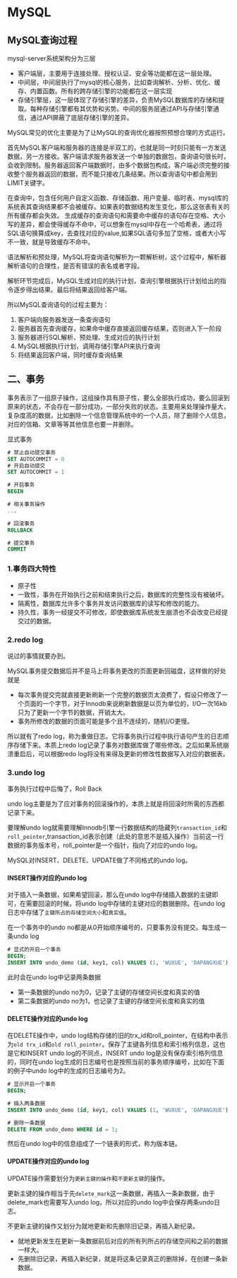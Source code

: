 # MySQL

## MySQL查询过程

mysql-server系统架构分为三层
+ 客户端层，主要用于连接处理、授权认证、安全等功能都在这一层处理。
+ 中间层，中间层执行了mysql的核心服务，比如查询解析、分析、优化、缓存、内置函数。所有的跨存储引擎的功能都在这一层实现
+ 存储引擎层，这一层体现了存储引擎的差异，负责MySQL数据库的存储和提取。每种存储引擎都有其优势和劣势。中间的服务层通过API与存储引擎通信，通过API屏蔽了底层存储引擎的差异。

MySQL常见的优化主要是为了让MySQL的查询优化器按照预想合理的方式运行。

首先MySQL客户端和服务器的连接是半双工的，也就是同一时刻只能有一方发送数据，另一方接收。客户端请求服务器发送一个单独的数据包，查询语句很长时，会收到限制。服务器返回客户端数据时，由多个数据包构成，客户端必须完整的接收整个服务器返回的数据，而不能只接收几条结果。所以查询语句中都会用到LIMIT关键字。

在查询中，包含任何用户自定义函数、存储函数、用户变量、临时表、mysql库的系统表其查询结果都不会被缓存。如果表的数据结构发生变化，那么这张表有关的所有缓存都会失效。
生成缓存的查询语句和需要命中缓存的语句存在空格、大小写的差异，都会使得缓存不命中，可以想象在mysql中存在一个哈希表，通过将SQL语句换算成key，去查找对应的value,如果SQL语句多加了空格，或者大小写不一致，就是导致缓存不命中。

语法解析和预处理，MySQL将查询语句解析为一颗解析树，这个过程中，解析器解析语句的合理性，是否有错误的表名或者字段。

解析环节完成后，MySQL生成对应的执行计划，查询引擎根据执行计划给出的指令逐步得出结果。最后将结果返回给客户端。

所以MySQL查询语句的过程主要为：
1. 客户端向服务器发送一条查询语句
2. 服务器首先查询缓存，如果命中缓存直接返回缓存结果，否则进入下一阶段
3. 服务器进行SQL解析、预处理、生成对应的执行计划
4. MySQL根据执行计划，调用存储引擎API来执行查询
5. 将结果返回客户端，同时缓存查询结果

## 二、事务

事务表示了一组原子操作，这组操作具有原子性，要么全部执行成功，要么回滚到原来的状态，不会存在一部分成功，一部分失败的状态。主要用来处理操作量大，复杂度高的数据，比如删除一个信息管理系统中的一个人员，除了删除个人信息，对应的信箱、文章等等其他信息也要一并删除。

显式事务

```SQL
# 禁止自动提交事务
SET AUTOCOMMIT = 0
# 开启自动提交
SET AUTOCOMMIT = 1
```

```SQL
# 开启事务
BEGIN

# 相关事务操作
...

# 回滚事务
ROLLBACK

# 提交事务
COMMIT
```



### 1.事务四大特性

+ 原子性
+ 一致性，事务在开始执行之前和结束执行之后，数据库的完整性没有被破坏。
+ 隔离性，数据库允许多个事务并发访问数据库的读写和修改的能力。
+ 持久性，事务一经提交不可修改，即使数据库系统发生崩溃也不会改变已经提交过的数据。

### 2.redo log

说过的事情就要办到。

MySQL事务提交数据后并不是马上将事务更改的页面更新回磁盘，这样做的好处就是

+ 每次事务提交完就直接更新刷新一个完整的数据页太浪费了，假设只修改了一个页面的一个字节，对于Innodb来说刷新数据是以页为单位的，I/O一次16kb只为了更新一个字节的数据，开销太大。
+ 事务所修改的数据的页面可能是多个且不连续的，随机I/O更慢。

所以就有了redo log，称为重做日志。它将事务执行过程中执行语句产生的日志顺序存储下来。本质上redo log记录了事务对数据库做了哪些修改。之后如果系统崩溃重启后，可以根据redo log将没有来得及更新的修改性数据写入对应的数据表。

### 3.undo log

事务执行过程中后悔了，Roll Back

undo log主要是为了应对事务的回滚操作的，本质上就是将回滚时所需的东西都记录下来。

要理解undo log就需要理解Innodb引擎一行数据结构的隐藏列`transaction_id`和`roll_pointer`,transaction_id表示创建（此处的意思不是插入操作）当前这一行数据的事务版本号，roll_pointer是一个指针，指向了对应的undo log。

MySQL对INSERT、DELETE、UPDATE做了不同格式的undo log。

#### INSERT操作对应的undo log

对于插入一条数据，如果希望回滚，那么在undo log中存储插入数据的主键即可，在需要回滚的时候，将undo log中存储的主键对应的数据删除。在undo log日志中存储了`主键所占的存储空间大小`和`真实值`。

在一个事务中的undo no都是从0开始顺序编号的，只要事务没有提交。每生成一条undo log

```SQL
# 显式的开启一个事务
BEGIN;
INSERT INTO undo_demo (id, key1, col) VALUES (1, 'WUXUE', 'DAPANGXUE'),(2, 'HUANGTAO', 'SIPANGZI');
```

此时会在undo log中记录两条数据

+ 第一条数据的undo no为0，记录了主键的存储空间长度和真实的值
+ 第二条数据的undo no为1，也记录了主键的存储空间长度和真实的值

#### DELETE操作对应的undo log

在DELETE操作中，undo log结构存储的旧的trx_id和roll_pointer，在结构中表示为`old trx_id`和`old roll_pointer`。保存了主键各列信息和索引格列信息，这也是它和INSERT undo log的不同点，INSERT undo log是没有保存索引格列信息的，同时在undo log生成的日志编号也是按照当前的事务顺序编号，比如在下面的例子中undo log中的生成的日志编号为2。

```sql
# 显示开启一个事务
BEGIN;

# 插入两条数据
INSERT INTO undo_demo (id, key1, col) VALUES (1, 'WUXUE', 'DAPANGXUE'),(2, 'HUANGTAO', 'SIPANGZI');

# 删除一条数据
DELETE FROM undo_demo WHERE id = 1;
```

然后在undo log中的信息组成了一个链表的形式，称为版本链。

#### UPDATE操作对应的undo log

UPDATE操作需要划分为`更新主键的操作`和`不更新主键`的操作。

更新主键的操作相当于先`delete_mark`这一条数据，再插入一条新数据，由于delete_mark也需要写入undo log，所以对应的undo log中会保存两条undo日志。

不更新主键的操作又划分为就地更新和先删除旧记录，再插入新纪录。

+ 就地更新发生在更新一条数据前后对应的所有列所占的存储空间和之前的数据一样大。
+ 先删除旧记录，再插入新纪录，就是将这条记录真正的删除掉，在创建一条新数据。
